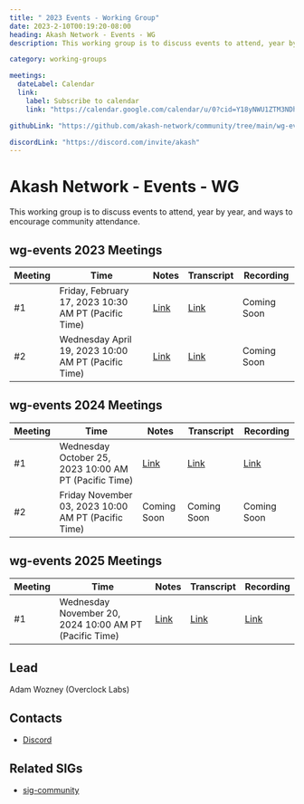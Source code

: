 ```yaml
---
title: " 2023 Events - Working Group"
date: 2023-2-10T00:19:20-08:00
heading: Akash Network - Events - WG
description: This working group is to discuss events to attend, year by year, and ways to encourage community attendance.

category: working-groups

meetings:
  dateLabel: Calendar
  link:
    label: Subscribe to calendar
    link: "https://calendar.google.com/calendar/u/0?cid=Y18yNWU1ZTM3NDhlNGM0YWI3YTU1ZjQxZmJjNWViZWJjYzBhMDNiNDBmYjAyODc4NWYxNDE1OWJmYWViZWExMmUyQGdyb3VwLmNhbGVuZGFyLmdvb2dsZS5jb20"

githubLink: "https://github.com/akash-network/community/tree/main/wg-events"

discordLink: "https://discord.com/invite/akash"
---
```


# Akash Network - Events - WG

This working group is to discuss events to attend, year by year, and ways to encourage community attendance.

## wg-events 2023 Meetings

| Meeting | Time                                                 | Notes                                                                                                       | Transcript                                                                                                             | Recording   |
| ------- | ---------------------------------------------------- | ----------------------------------------------------------------------------------------------------------- | ---------------------------------------------------------------------------------------------------------------------- | ----------- |
| #1      | Friday, February 17, 2023 10:30 AM PT (Pacific Time) | [Link](https://github.com/akash-network/community/blob/main/wg-events/meetings/wg-events-001-2023-02-17.md) | [Link](https://github.com/akash-network/community/blob/main/wg-events/meetings/wg-events-001-2023-02-17.md#transcript) | Coming Soon |
| #2      | Wednesday April 19, 2023 10:00 AM PT (Pacific Time)  | [Link](https://github.com/akash-network/community/blob/main/wg-events/meetings/wg-events-002-2023-04-14.md) | [Link](https://github.com/akash-network/community/blob/main/wg-events/meetings/wg-events-002-2023-04-14.md#transcript) | Coming Soon |

## wg-events 2024 Meetings

| Meeting | Time                                                  | Notes                                                                                                  | Transcript                                                                                                        | Recording                                                                                                                    |
| ------- | ----------------------------------------------------- | ------------------------------------------------------------------------------------------------------ | ----------------------------------------------------------------------------------------------------------------- | ---------------------------------------------------------------------------------------------------------------------------- |
| #1      | Wednesday October 25, 2023 10:00 AM PT (Pacific Time) | [Link](https://github.com/akash-network/community/blob/main/wg-events/meetings-2024/001-2023-10-25.md) | [Link](https://github.com/akash-network/community/blob/main/wg-events/meetings-2024/001-2023-10-25.md#transcript) | [Link](https://bts4wsldpu6iuvcvdvsbncztc7whshy4izdsugaho3j74nq2pcla.arweave.net/DOXLSWN9PIpUVR1kFoszF-x5HxxGRyoYB3bT_jYaeJY) |
| #2      | Friday November 03, 2023 10:00 AM PT (Pacific Time)   | Coming Soon                                                                                            | Coming Soon                                                                                                       | Coming Soon                                                                                                                  |

## wg-events 2025 Meetings

| Meeting | Time                                                   | Notes                                                                                                           | Transcript                                                                                                                 | Recording                                                                                                                    |
| ------- | ------------------------------------------------------ | --------------------------------------------------------------------------------------------------------------- | -------------------------------------------------------------------------------------------------------------------------- | ---------------------------------------------------------------------------------------------------------------------------- |
| #1      | Wednesday November 20, 2024 10:00 AM PT (Pacific Time) | [Link](https://github.com/akash-network/community/blob/main/wg-events/meeting-2025/wg-events-001-2024-11-20.md) | [Link](https://github.com/akash-network/community/blob/main/wg-events/meeting-2025/wg-events-001-2024-11-20.md#transcript) | [Link](https://hfwetu5tb3iet4fswdz5qgxrv35wupvtdjbmkkjk37ohxmthcmka.arweave.net/OWxJ07MO0EnwsrDz2BrxrvtqPrMaQsUpKt_ce7JnExQ) |

## Lead

Adam Wozney (Overclock Labs)

## Contacts

- [Discord](https://discord.com/channels/747885925232672829/1067981460461588480)

## Related SIGs

- [sig-community](https://github.com/akash-network/community/tree/main/sig-community)
